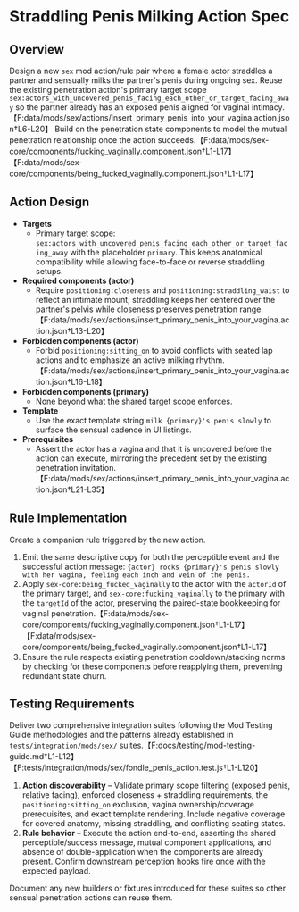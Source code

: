 # Straddling Penis Milking Action Spec

## Overview

Design a new `sex` mod action/rule pair where a female actor straddles a partner and sensually milks the partner's penis during ongoing sex. Reuse the existing penetration action's primary target scope `sex:actors_with_uncovered_penis_facing_each_other_or_target_facing_away` so the partner already has an exposed penis aligned for vaginal intimacy.【F:data/mods/sex/actions/insert_primary_penis_into_your_vagina.action.json†L6-L20】 Build on the penetration state components to model the mutual penetration relationship once the action succeeds.【F:data/mods/sex-core/components/fucking_vaginally.component.json†L1-L17】【F:data/mods/sex-core/components/being_fucked_vaginally.component.json†L1-L17】

## Action Design

- **Targets**
  - Primary target scope: `sex:actors_with_uncovered_penis_facing_each_other_or_target_facing_away` with the placeholder `primary`. This keeps anatomical compatibility while allowing face-to-face or reverse straddling setups.
- **Required components (actor)**
  - Require `positioning:closeness` and `positioning:straddling_waist` to reflect an intimate mount; straddling keeps her centered over the partner's pelvis while closeness preserves penetration range.【F:data/mods/sex/actions/insert_primary_penis_into_your_vagina.action.json†L13-L20】
- **Forbidden components (actor)**
  - Forbid `positioning:sitting_on` to avoid conflicts with seated lap actions and to emphasize an active milking rhythm.【F:data/mods/sex/actions/insert_primary_penis_into_your_vagina.action.json†L16-L18】
- **Forbidden components (primary)**
  - None beyond what the shared target scope enforces.
- **Template**
  - Use the exact template string `milk {primary}'s penis slowly` to surface the sensual cadence in UI listings.
- **Prerequisites**
  - Assert the actor has a vagina and that it is uncovered before the action can execute, mirroring the precedent set by the existing penetration invitation.【F:data/mods/sex/actions/insert_primary_penis_into_your_vagina.action.json†L21-L35】

## Rule Implementation

Create a companion rule triggered by the new action.

1. Emit the same descriptive copy for both the perceptible event and the successful action message: `{actor} rocks {primary}'s penis slowly with her vagina, feeling each inch and vein of the penis.`
2. Apply `sex-core:being_fucked_vaginally` to the actor with the `actorId` of the primary target, and `sex-core:fucking_vaginally` to the primary with the `targetId` of the actor, preserving the paired-state bookkeeping for vaginal penetration.【F:data/mods/sex-core/components/fucking_vaginally.component.json†L1-L17】【F:data/mods/sex-core/components/being_fucked_vaginally.component.json†L1-L17】
3. Ensure the rule respects existing penetration cooldown/stacking norms by checking for these components before reapplying them, preventing redundant state churn.

## Testing Requirements

Deliver two comprehensive integration suites following the Mod Testing Guide methodologies and the patterns already established in `tests/integration/mods/sex/` suites.【F:docs/testing/mod-testing-guide.md†L1-L12】【F:tests/integration/mods/sex/fondle_penis_action.test.js†L1-L120】

1. **Action discoverability** – Validate primary scope filtering (exposed penis, relative facing), enforced closeness + straddling requirements, the `positioning:sitting_on` exclusion, vagina ownership/coverage prerequisites, and exact template rendering. Include negative coverage for covered anatomy, missing straddling, and conflicting seating states.
2. **Rule behavior** – Execute the action end-to-end, asserting the shared perceptible/success message, mutual component applications, and absence of double-application when the components are already present. Confirm downstream perception hooks fire once with the expected payload.

Document any new builders or fixtures introduced for these suites so other sensual penetration actions can reuse them.
